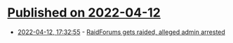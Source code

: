 # [Published on 2022-04-12](index.md)

* [2022-04-12, 17:32:55](https://news.ycombinator.com/item?id=31005770) - [RaidForums gets raided, alleged admin arrested](https://krebsonsecurity.com/2022/04/raidforums-get-raided-alleged-admin-arrested/)
